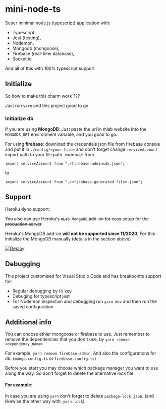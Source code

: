 # mini-node-ts
Super minimal node.js (typescript) application with: 

* Typescript
* Jest (testing), 
* Nodemon, 
* Mongodb (mongoose), 
* Firebase (real-time database),
* Socket.io

And all of this with 100% typescript support

## Initialize
So how to make this charm work ???

Just run `yarn` and this project good to go

### Initialize db
If you are using **MongoDB**:
Just paste the uri in mlab website into the `MONGODB_URI` environment variable, and you good to go.

For using **firebase**: download the credentials json file from firebase console and put it in `./config/<your-file>` and don't forget change `serviceAccount` import path to your file path.
*example:* from 

`import serviceAccount from "./firebase-adminsdk.json";` 

to 

`import serviceAccount from "./<firebase-generated-file>.json";`

## Support
Heroku dyno support:

~~You also can use Heroku's `mLab MongoDB` add-on for easy setup for the production server~~

Heroku's MongoDB add-on **will not be supported since 11/2020**, For this Initialize the MongoDB manually (details in the section above)

[![Deploy](https://www.herokucdn.com/deploy/button.svg)](https://heroku.com/deploy?template=https://github.com/agnoam/mini-node-ts)


## Debugging
This project customised for Visual Studio Code and has breakpoints support for:
* Regular debugging by `F5` key
* Debuging for typescript jest
* For Nodemon inspection and debugging run `yarn dev` and then run the saved configuration

## Additional info
You can choose ethier mongoose or firebase to use. 
Just remember to remove the dependencies that you don't use, by `yarn remove <dependency_name>`

For example: `yarn remove firebase-admin`.
And also the configurations for db. (`mongo.config.ts` or `firebase.config.ts`)

Before you start you may choose which package manager you want to use along the way. So don't forget to delete the alternative lock file.

#### For example:
In case you are using `yarn` don't forget to delete `package-lock.json`. (and likewise the other way with: `yarn.lock`)